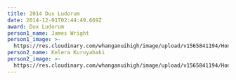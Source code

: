 ```yaml
---
title: 2014 Dux Ludorum
date: 2014-12-01T02:44:49.669Z
award: Dux Ludorum
person1_name: James Wright
person1_image: >-
  https://res.cloudinary.com/whanganuihigh/image/upload/v1565841194/Honours%20Board/2014_Sports_Dux_James_Wright.jpg
person2_name: Kelera Kuruyabaki
person2_image: >-
  https://res.cloudinary.com/whanganuihigh/image/upload/v1565841194/Honours%20Board/2014_Sports_Runner_up_Kelera_Kurubaki.jpg
---
```


